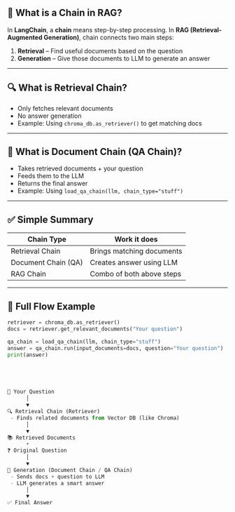 ## 🔗 What is a Chain in RAG?

In **LangChain**, a **chain** means step-by-step processing. In **RAG (Retrieval-Augmented Generation)**, chain connects two main steps:

1. **Retrieval** – Find useful documents based on the question
2. **Generation** – Give those documents to LLM to generate an answer

---

## 🔍 What is Retrieval Chain?

- Only fetches relevant documents
- No answer generation
- Example: Using `chroma_db.as_retriever()` to get matching docs

---

## 🧾 What is Document Chain (QA Chain)?

- Takes retrieved documents + your question
- Feeds them to the LLM
- Returns the final answer
- Example: Using `load_qa_chain(llm, chain_type="stuff")`

---

## ✅ Simple Summary

| Chain Type         | Work it does                   |
|--------------------|--------------------------------|
| Retrieval Chain     | Brings matching documents      |
| Document Chain (QA) | Creates answer using LLM       |
| RAG Chain           | Combo of both above steps      |

---

## 🔁 Full Flow Example

```python
retriever = chroma_db.as_retriever()
docs = retriever.get_relevant_documents("Your question")

qa_chain = load_qa_chain(llm, chain_type="stuff")
answer = qa_chain.run(input_documents=docs, question="Your question")
print(answer)





📄 Your Question
      │
      ▼
🔍 Retrieval Chain (Retriever)
 - Finds related documents from Vector DB (like Chroma)
      │
      ▼
📚 Retrieved Documents
      +
❓ Original Question
      │
      ▼
🧠 Generation (Document Chain / QA Chain)
 - Sends docs + question to LLM
 - LLM generates a smart answer
      │
      ▼
✅ Final Answer
